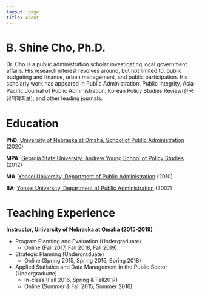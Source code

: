 ```yaml
---
layout: page
title: About
---
```


# B. Shine Cho, Ph.D.
Dr. Cho is a public administration scholar investigating local government affairs. His research interest revolves around, but not limited to, public budgeting and finance, urban management, and public participation. His scholarly work has appeared in Public Administration, Public Integrity, Asia-Pacific Journal of Public Administration, Korean Policy Studies Review(한국정책학회보), and other leading journals. 

# Education
**PhD**: [University of Nebraska at Omaha, School of Public Administration](spa.unomaha.edu) (2020)

**MPA**: [Georgia State University, Andrew Young School of Policy Studies](aysps.gsu.edu) (2012)

**MA**: [Yonsei University, Department of Public Administration](yupa.yonsei.ac.kr) (2010)

**BA**: [Yonsei University, Department of Public Administration](yupa.yonsei.ac.kr) (2007)

# Teaching Experience
**Instructor, University of Nebraska at Omaha (2015-2019)**
* Program Planning and Evaluation (Undergraduate)
    * Online (Fall 2017, Fall 2018, Fall 2019)
* Strategic Planning (Undergraduate)
    * Online (Spring 2015, Spring 2016, Spring 2018)
* Applied Statistics and Data Management in the Public Sector (Undergraduate)
    * In-class (Fall 2016, Spring & Fall2017)
    * Online (Summer & Fall 2015, Summer 2016)
